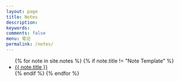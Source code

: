 ```yaml
---
layout: page
title: Notes
description: 
keywords: 
comments: false
menu: 笔记
permalink: /notes/
---
```


<ul class="listing">
{% for note in site.notes %}
{% if note.title != "Note Template" %}
<li class="listing-item"><a href="{{ note.url }}">{{ note.title }}</a></li>
{% endif %}
{% endfor %}
</ul>

